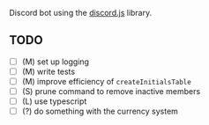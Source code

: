 Discord bot using the [discord.js](https://github.com/discordjs/discord.js) library.

## TODO

- [ ] (M) set up logging
- [ ] (M) write tests
- [ ] (M) improve efficiency of `createInitialsTable`
- [ ] (S) prune command to remove inactive members
- [ ] (L) use typescript
- [ ] (?) do something with the currency system
